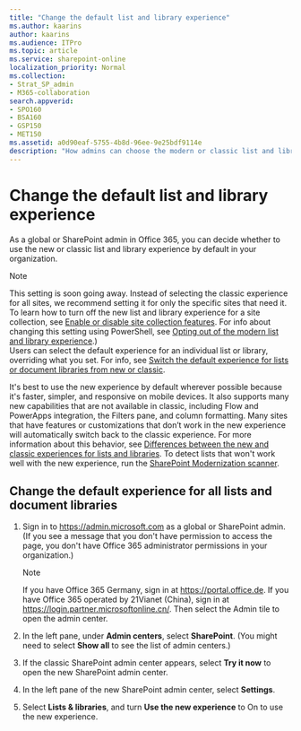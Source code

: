 ```yaml
---
title: "Change the default list and library experience"
ms.author: kaarins
author: kaarins
ms.audience: ITPro
ms.topic: article
ms.service: sharepoint-online
localization_priority: Normal
ms.collection:  
- Strat_SP_admin
- M365-collaboration
search.appverid:
- SPO160
- BSA160
- GSP150
- MET150
ms.assetid: a0d90eaf-5755-4b8d-96ee-9e25bdf9114e
description: "How admins can choose the modern or classic list and library experience as the default in their organization. "
---
```


# Change the default list and library experience

As a global or SharePoint admin in Office 365, you can decide whether to use the new or classic list and library experience by default in your organization. 

> [!NOTE]
> This setting is soon going away. Instead of selecting the classic experience for all sites, we recommend setting it for only the specific sites that need it. To learn how to turn off the new list and library experience for a site collection, see [Enable or disable site collection features](https://support.office.com/article/a2f2a5c2-093d-4897-8b7f-37f86d83df04). For info about changing this setting using PowerShell, see [Opting out of the modern list and library experience](/sharepoint/dev/transform/modernize-userinterface-lists-and-libraries-optout).)<br>Users can select the default experience for an individual list or library, overriding what you set. For info, see [Switch the default experience for lists or document libraries from new or classic](https://support.office.com/article/66dac24b-4177-4775-bf50-3d267318caa9). 

It's best to use the new experience by default wherever possible because it's faster, simpler, and responsive on mobile devices. It also supports many new capabilities that are not available in classic, including Flow and PowerApps integration, the Filters pane, and column formatting. Many sites that have features or customizations that don’t work in the new experience will automatically switch back to the classic experience. For more information about this behavior, see [Differences between the new and classic experiences for lists and libraries](https://support.office.com/article/30e1aab0-a5cc-4363-b7f2-09e2ae07d4dc). To detect lists that won't work well with the new experience, run the [SharePoint Modernization scanner](https://aka.ms/sppnp-modernizationscanner). 
  
## Change the default experience for all lists and document libraries

1. Sign in to https://admin.microsoft.com as a global or SharePoint admin. (If you see a message that you don't have permission to access the page, you don't have Office 365 administrator permissions in your organization.)
    
    > [!NOTE]
    > If you have Office 365 Germany, sign in at https://portal.office.de. If you have Office 365 operated by 21Vianet (China), sign in at https://login.partner.microsoftonline.cn/. Then select the Admin tile to open the admin center.  
    
2. In the left pane, under **Admin centers**, select **SharePoint**. (You might need to select **Show all** to see the list of admin centers.) 

3. If the classic SharePoint admin center appears, select **Try it now** to open the new SharePoint admin center.
    
4. In the left pane of the new SharePoint admin center, select **Settings**.
    
5. Select **Lists &amp; libraries**, and turn **Use the new experience** to On to use the new experience.

